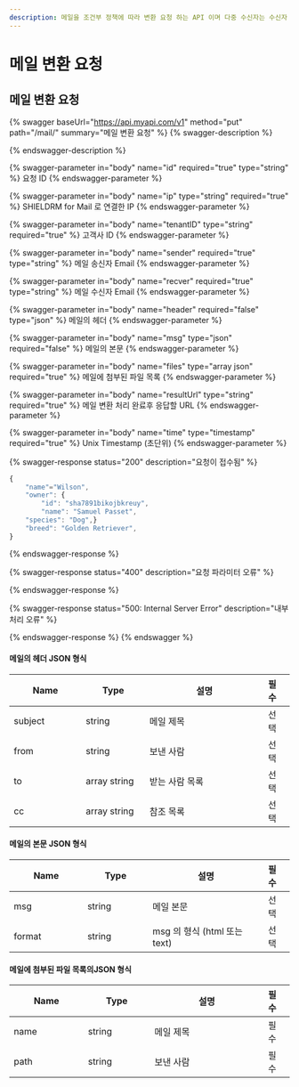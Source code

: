 ```yaml
---
description: 메일을 조건부 정책에 따라 변환 요청 하는 API 이며 다중 수신자는 수신자 개인별로 API 를 호출한다
---
```


# 메일 변환 요청

## 메일 변환 요청

{% swagger baseUrl="https://api.myapi.com/v1" method="put" path="/mail/" summary="메일 변환 요청" %}
{% swagger-description %}

{% endswagger-description %}

{% swagger-parameter in="body" name="id" required="true" type="string" %}
요청 ID
{% endswagger-parameter %}

{% swagger-parameter in="body" name="ip" type="string" required="true" %}
SHIELDRM for Mail 로 연결한 IP
{% endswagger-parameter %}

{% swagger-parameter in="body" name="tenantID" type="string" required="true" %}
고객사 ID
{% endswagger-parameter %}

{% swagger-parameter in="body" name="sender" required="true" type="string" %}
메일 송신자 Email
{% endswagger-parameter %}

{% swagger-parameter in="body" name="recver" required="true" type="string" %}
메일 수신자 Email
{% endswagger-parameter %}

{% swagger-parameter in="body" name="header" required="false" type="json" %}
메일의 헤더
{% endswagger-parameter %}

{% swagger-parameter in="body" name="msg" type="json" required="false" %}
메일의 본문
{% endswagger-parameter %}

{% swagger-parameter in="body" name="files" type="array json" required="true" %}
메일에 첨부된 파일 목록
{% endswagger-parameter %}

{% swagger-parameter in="body" name="resultUrl" type="string" required="true" %}
메일 변환 처리 완료후 응답할 URL
{% endswagger-parameter %}

{% swagger-parameter in="body" name="time" type="timestamp" required="true" %}
Unix Timestamp (초단위)
{% endswagger-parameter %}

{% swagger-response status="200" description="요청이 접수됨" %}
```javascript
{
    "name"="Wilson",
    "owner": {
        "id": "sha7891bikojbkreuy",
        "name": "Samuel Passet",
    "species": "Dog",}
    "breed": "Golden Retriever",
}
```
{% endswagger-response %}

{% swagger-response status="400" description="요청 파라미터 오류" %}

{% endswagger-response %}

{% swagger-response status="500: Internal Server Error" description="내부 처리 오류" %}

{% endswagger-response %}
{% endswagger %}

#### 메일의 헤더 JSON 형식

<table><thead><tr><th width="155">Name</th><th width="138">Type</th><th width="327">설명</th><th>필수</th><th data-hidden></th></tr></thead><tbody><tr><td>subject</td><td>string</td><td>메일 제목</td><td>선택</td><td></td></tr><tr><td>from</td><td>string</td><td>보낸 사람</td><td>선택</td><td></td></tr><tr><td>to</td><td>array string</td><td>받는 사람 목록</td><td>선택</td><td></td></tr><tr><td>cc</td><td>array string</td><td>참조 목록</td><td>선택</td><td></td></tr></tbody></table>

#### 메일의 본문 JSON 형식

<table><thead><tr><th width="162">Name</th><th width="141">Type</th><th width="296">설명</th><th>필수</th><th data-hidden></th></tr></thead><tbody><tr><td>msg</td><td>string</td><td>메일 본문</td><td>선택</td><td></td></tr><tr><td>format</td><td>string</td><td>msg 의 형식 (html 또는 text)</td><td>선택</td><td></td></tr></tbody></table>

#### 메일에 첨부된 파일 목록의JSON 형식

<table><thead><tr><th width="162">Name</th><th width="141">Type</th><th width="296">설명</th><th>필수</th><th data-hidden></th></tr></thead><tbody><tr><td>name</td><td>string</td><td>메일 제목</td><td>필수</td><td></td></tr><tr><td>path</td><td>string</td><td>보낸 사람</td><td>필수</td><td></td></tr></tbody></table>
